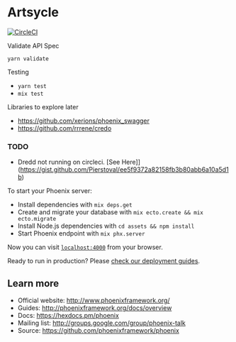 # Artsycle

[![CircleCI](https://circleci.com/gh/ScotterC/artsycle.svg?style=svg)](https://circleci.com/gh/ScotterC/artsycle)

Validate API Spec

`yarn validate`

Testing

- `yarn test`
- `mix test`

Libraries to explore later

- https://github.com/xerions/phoenix_swagger
- https://github.com/rrrene/credo

### TODO

- Dredd not running on circleci. [See Here]](https://gist.github.com/Pierstoval/ee5f9372a82158fb3b80abb6a10a5d1b)

To start your Phoenix server:

  * Install dependencies with `mix deps.get`
  * Create and migrate your database with `mix ecto.create && mix ecto.migrate`
  * Install Node.js dependencies with `cd assets && npm install`
  * Start Phoenix endpoint with `mix phx.server`

Now you can visit [`localhost:4000`](http://localhost:4000) from your browser.

Ready to run in production? Please [check our deployment guides](http://www.phoenixframework.org/docs/deployment).

## Learn more

  * Official website: http://www.phoenixframework.org/
  * Guides: http://phoenixframework.org/docs/overview
  * Docs: https://hexdocs.pm/phoenix
  * Mailing list: http://groups.google.com/group/phoenix-talk
  * Source: https://github.com/phoenixframework/phoenix
